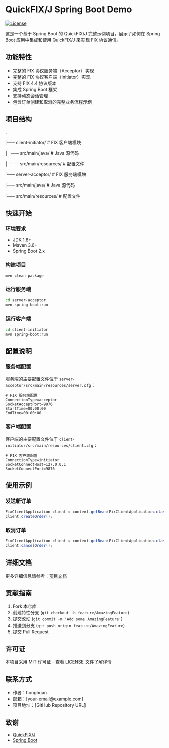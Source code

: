 # QuickFIX/J Spring Boot Demo

[![License](https://img.shields.io/badge/license-MIT-blue.svg)](LICENSE)

这是一个基于 Spring Boot 的 QuickFIX/J 完整示例项目，展示了如何在 Spring Boot 应用中集成和使用 QuickFIX/J 来实现 FIX 协议通信。

## 功能特性

- 完整的 FIX 协议服务端（Acceptor）实现
- 完整的 FIX 协议客户端（Initiator）实现
- 支持 FIX 4.4 协议版本
- 集成 Spring Boot 框架
- 支持动态会话管理
- 包含订单创建和取消的完整业务流程示例

## 项目结构

.

├── client-initiator/ # FIX 客户端模块

│ ├── src/main/java/ # Java 源代码

│ └── src/main/resources/ # 配置文件

└── server-acceptor/ # FIX 服务端模块

├── src/main/java/ # Java 源代码

└── src/main/resources/ # 配置文件

## 快速开始

### 环境要求

- JDK 1.8+
- Maven 3.6+
- Spring Boot 2.x

### 构建项目

```bash
mvn clean package
```

### 运行服务端

```bash
cd server-acceptor
mvn spring-boot:run
```

### 运行客户端

```bash
cd client-initiator
mvn spring-boot:run
```

## 配置说明

### 服务端配置

服务端的主要配置文件位于 `server-acceptor/src/main/resources/server.cfg`：

```properties
# FIX 服务端配置
ConnectionType=acceptor
SocketAcceptPort=9876
StartTime=00:00:00
EndTime=00:00:00
```

### 客户端配置

客户端的主要配置文件位于 `client-initiator/src/main/resources/client.cfg`：

```properties
# FIX 客户端配置
ConnectionType=initiator
SocketConnectHost=127.0.0.1
SocketConnectPort=9876
```

## 使用示例

### 发送新订单

```java
FixClientApplication client = context.getBean(FixClientApplication.class);
client.createOrder();
```

### 取消订单

```java
FixClientApplication client = context.getBean(FixClientApplication.class);
client.cancelOrder();
```

## 详细文档

更多详细信息请参考：[项目文档](https://www.yuque.com/honghuan-doc/snze8s/avbgl81hsgfolns5)

## 贡献指南

1. Fork 本仓库
2. 创建特性分支 (`git checkout -b feature/AmazingFeature`)
3. 提交改动 (`git commit -m 'Add some AmazingFeature'`)
4. 推送到分支 (`git push origin feature/AmazingFeature`)
5. 提交 Pull Request

## 许可证

本项目采用 MIT 许可证 - 查看 [LICENSE](LICENSE) 文件了解详情

## 联系方式

- 作者：honghuan
- 邮箱：[your-email@example.com]
- 项目地址：[GitHub Repository URL]

## 致谢

- [QuickFIX/J](https://www.quickfixj.org/)
- [Spring Boot](https://spring.io/projects/spring-boot)
